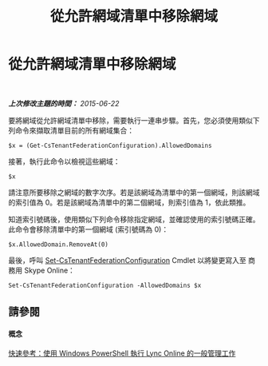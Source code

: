 ﻿---
title: 從允許網域清單中移除網域
TOCTitle: 從允許網域清單中移除網域
ms:assetid: 04948582-363b-49bd-8305-166c4c1d0dd9
ms:mtpsurl: https://technet.microsoft.com/zh-tw/library/Dn362766(v=OCS.15)
ms:contentKeyID: 56269062
ms.date: 08/10/2015
mtps_version: v=OCS.15
ms.translationtype: HT
---

# 從允許網域清單中移除網域

 

_**上次修改主題的時間：** 2015-06-22_

要將網域從允許網域清單中移除，需要執行一連串步驟。首先，您必須使用類似下列命令來擷取清單目前的所有網域集合：

    $x = (Get-CsTenantFederationConfiguration).AllowedDomains

接著，執行此命令以檢視這些網域：

``` 
$x
```

請注意所要移除之網域的數字次序。若是該網域為清單中的第一個網域，則該網域的索引值為 0。若是該網域為清單中的第二個網域，則索引值為 1，依此類推。

知道索引號碼後，使用類似下列命令移除指定網域，並確認使用的索引號碼正確。此命令會移除清單中的第一個網域 (索引號碼為 0)：

    $x.AllowedDomain.RemoveAt(0)

最後，呼叫 [Set-CsTenantFederationConfiguration](set-cstenantfederationconfiguration.md) Cmdlet 以將變更寫入至 商務用 Skype Online：

    Set-CsTenantFederationConfiguration -AllowedDomains $x

## 請參閱

#### 概念

[快速參考：使用 Windows PowerShell 執行 Lync Online 的一般管理工作](quick-reference-using-windows-powershell-to-do-common-skype-for-business-online-management-tasks.md)

